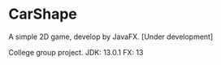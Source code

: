 # CarShape
A simple 2D game, develop by JavaFX. [Under development]

College group project.
JDK: 13.0.1
FX: 13
